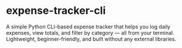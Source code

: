 # expense-tracker-cli
A simple Python CLI-based expense tracker that helps you log daily expenses, view totals, and filter by category — all from your terminal. Lightweight, beginner-friendly, and built without any external libraries.
